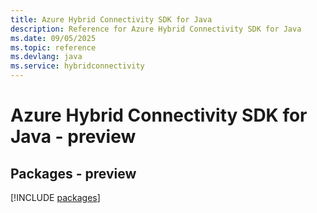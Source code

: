 ```yaml
---
title: Azure Hybrid Connectivity SDK for Java
description: Reference for Azure Hybrid Connectivity SDK for Java
ms.date: 09/05/2025
ms.topic: reference
ms.devlang: java
ms.service: hybridconnectivity
---
```

# Azure Hybrid Connectivity SDK for Java - preview
## Packages - preview
[!INCLUDE [packages](hybrid-connectivity-index.md)]